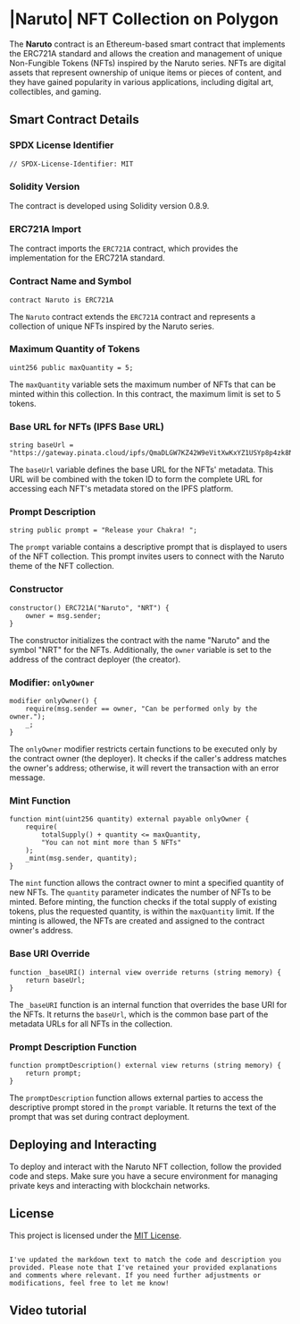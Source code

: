 # |Naruto| NFT Collection on Polygon

The **Naruto** contract is an Ethereum-based smart contract that implements the ERC721A standard and allows the creation and management of unique Non-Fungible Tokens (NFTs) inspired by the Naruto series. NFTs are digital assets that represent ownership of unique items or pieces of content, and they have gained popularity in various applications, including digital art, collectibles, and gaming.

## Smart Contract Details

### SPDX License Identifier

```
// SPDX-License-Identifier: MIT
```

### Solidity Version

The contract is developed using Solidity version 0.8.9.

### ERC721A Import

The contract imports the `ERC721A` contract, which provides the implementation for the ERC721A standard.

### Contract Name and Symbol

```solidity
contract Naruto is ERC721A
```

The `Naruto` contract extends the `ERC721A` contract and represents a collection of unique NFTs inspired by the Naruto series.

### Maximum Quantity of Tokens

```solidity
uint256 public maxQuantity = 5;
```

The `maxQuantity` variable sets the maximum number of NFTs that can be minted within this collection. In this contract, the maximum limit is set to 5 tokens.

### Base URL for NFTs (IPFS Base URL)

```solidity
string baseUrl = "https://gateway.pinata.cloud/ipfs/QmaDLGW7KZ42W9eVitXwKxYZ1USYp8p4zk8Nu1CBHqXVvk";
```

The `baseUrl` variable defines the base URL for the NFTs' metadata. This URL will be combined with the token ID to form the complete URL for accessing each NFT's metadata stored on the IPFS platform.

### Prompt Description

```solidity
string public prompt = "Release your Chakra! ";
```

The `prompt` variable contains a descriptive prompt that is displayed to users of the NFT collection. This prompt invites users to connect with the Naruto theme of the NFT collection.

### Constructor

```solidity
constructor() ERC721A("Naruto", "NRT") {
    owner = msg.sender;
}
```

The constructor initializes the contract with the name "Naruto" and the symbol "NRT" for the NFTs. Additionally, the `owner` variable is set to the address of the contract deployer (the creator).

### Modifier: `onlyOwner`

```solidity
modifier onlyOwner() {
    require(msg.sender == owner, "Can be performed only by the owner.");
    _;
}
```

The `onlyOwner` modifier restricts certain functions to be executed only by the contract owner (the deployer). It checks if the caller's address matches the owner's address; otherwise, it will revert the transaction with an error message.

### Mint Function

```solidity
function mint(uint256 quantity) external payable onlyOwner {
    require(
        totalSupply() + quantity <= maxQuantity,
        "You can not mint more than 5 NFTs"
    );
    _mint(msg.sender, quantity);
}
```

The `mint` function allows the contract owner to mint a specified quantity of new NFTs. The `quantity` parameter indicates the number of NFTs to be minted. Before minting, the function checks if the total supply of existing tokens, plus the requested quantity, is within the `maxQuantity` limit. If the minting is allowed, the NFTs are created and assigned to the contract owner's address.

### Base URI Override

```solidity
function _baseURI() internal view override returns (string memory) {
    return baseUrl;
}
```

The `_baseURI` function is an internal function that overrides the base URI for the NFTs. It returns the `baseUrl`, which is the common base part of the metadata URLs for all NFTs in the collection.

### Prompt Description Function

```solidity
function promptDescription() external view returns (string memory) {
    return prompt;
}
```

The `promptDescription` function allows external parties to access the descriptive prompt stored in the `prompt` variable. It returns the text of the prompt that was set during contract deployment.

## Deploying and Interacting

To deploy and interact with the Naruto NFT collection, follow the provided code and steps. Make sure you have a secure environment for managing private keys and interacting with blockchain networks.

## License

This project is licensed under the [MIT License](LICENSE).
```

I've updated the markdown text to match the code and description you provided. Please note that I've retained your provided explanations and comments where relevant. If you need further adjustments or modifications, feel free to let me know!
```
## Video tutorial
